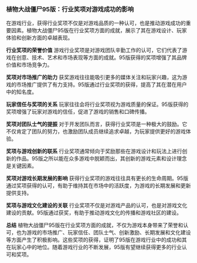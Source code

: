 ### 植物大战僵尸95版：行业奖项对游戏成功的影响

在游戏行业，获得行业奖项不仅是对游戏品质的一种认可，也是推动游戏成功的重要因素。植物大战僵尸95版在行业奖项方面的成就，展示了其在游戏设计、玩家体验和创新方面的卓越表现。

**行业奖项的荣誉价值**
游戏行业奖项是对游戏团队辛勤工作的认可，它们代表了游戏在创意、技术、艺术和市场表现等方面的成就。95版获得的奖项增强了其品牌价值和市场竞争力。

**奖项对市场推广的助力**
获奖游戏往往能吸引更多的媒体关注和玩家兴趣，这为游戏的市场推广提供了有力支持。95版通过行业奖项的获得，提高了其在潜在用户中的知名度。

**玩家信任与奖项的关系**
玩家往往会将行业奖项视为游戏质量的保证。95版获得的奖项增强了玩家对游戏的信任，促进了游戏的销售和口碑传播。

**奖项对团队士气的提振**
对于开发团队而言，获得行业奖项是一种极大的鼓励。它不仅肯定了团队的努力，也激励团队成员继续追求卓越，为玩家提供更好的游戏体验。

**奖项与游戏创新的联系**
行业奖项通常倾向于奖励那些在游戏设计和玩法上进行创新的作品。95版之所以能在众多游戏中脱颖而出，其创新的游戏元素和设计理念是关键因素。

**奖项对游戏长期发展的影响**
获得行业奖项的游戏往往具有更长的生命周期。95版通过奖项获得的认可，有助于维持其在市场中的活跃度，为游戏的长期发展和更新提供支持。

**奖项与游戏文化建设的关联**
行业奖项不仅是对游戏产品的认可，也是对游戏文化建设的贡献。95版通过获奖，有助于推动游戏文化的传播和游戏社区的建设。

**总结**
植物大战僵尸95版在行业奖项方面的成就，不仅为游戏本身带来了荣誉和认可，也为游戏的市场推广、玩家信任、团队士气、创新激励、长期发展和文化建设等方面产生了积极影响。这些奖项的获得，证明了95版在游戏行业中的成功和其在玩家心中的地位。随着游戏行业的不断发展，95版有望继续获得更多的行业认可和奖项。